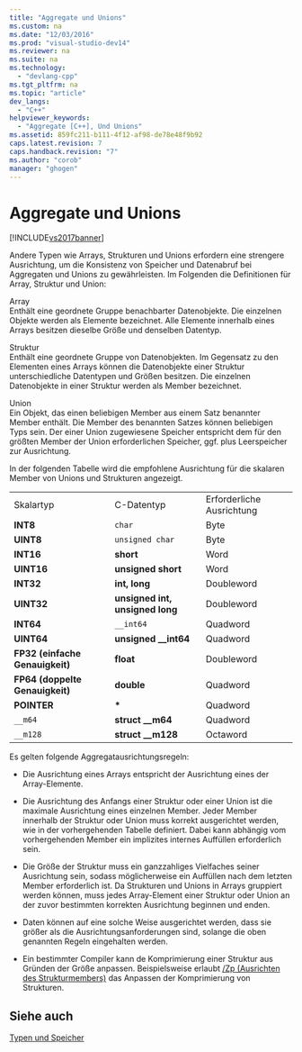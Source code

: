 ```yaml
---
title: "Aggregate und Unions"
ms.custom: na
ms.date: "12/03/2016"
ms.prod: "visual-studio-dev14"
ms.reviewer: na
ms.suite: na
ms.technology: 
  - "devlang-cpp"
ms.tgt_pltfrm: na
ms.topic: "article"
dev_langs: 
  - "C++"
helpviewer_keywords: 
  - "Aggregate [C++], Und Unions"
ms.assetid: 859fc211-b111-4f12-af98-de78e48f9b92
caps.latest.revision: 7
caps.handback.revision: "7"
ms.author: "corob"
manager: "ghogen"
---
```

# Aggregate und Unions
[!INCLUDE[vs2017banner](../assembler/inline/includes/vs2017banner.md)]

Andere Typen wie Arrays, Strukturen und Unions erfordern eine strengere Ausrichtung, um die Konsistenz von Speicher und Datenabruf bei Aggregaten und Unions zu gewährleisten.  Im Folgenden die Definitionen für Array, Struktur und Union:  
  
 Array  
 Enthält eine geordnete Gruppe benachbarter Datenobjekte.  Die einzelnen Objekte werden als Elemente bezeichnet.  Alle Elemente innerhalb eines Arrays besitzen dieselbe Größe und denselben Datentyp.  
  
 Struktur  
 Enthält eine geordnete Gruppe von Datenobjekten.  Im Gegensatz zu den Elementen eines Arrays können die Datenobjekte einer Struktur unterschiedliche Datentypen und Größen besitzen.  Die einzelnen Datenobjekte in einer Struktur werden als Member bezeichnet.  
  
 Union  
 Ein Objekt, das einen beliebigen Member aus einem Satz benannter Member enthält.  Die Member des benannten Satzes können beliebigen Typs sein.  Der einer Union zugewiesene Speicher entspricht dem für den größten Member der Union erforderlichen Speicher, ggf. plus Leerspeicher zur Ausrichtung.  
  
 In der folgenden Tabelle wird die empfohlene Ausrichtung für die skalaren Member von Unions und Strukturen angezeigt.  
  
||||  
|-|-|-|  
|Skalartyp|C\-Datentyp|Erforderliche Ausrichtung|  
|**INT8**|`char`|Byte|  
|**UINT8**|`unsigned char`|Byte|  
|**INT16**|**short**|Word|  
|**UINT16**|**unsigned short**|Word|  
|**INT32**|**int, long**|Doubleword|  
|**UINT32**|**unsigned int, unsigned long**|Doubleword|  
|**INT64**|`__int64`|Quadword|  
|**UINT64**|**unsigned \_\_int64**|Quadword|  
|**FP32 \(einfache Genauigkeit\)**|**float**|Doubleword|  
|**FP64 \(doppelte Genauigkeit\)**|**double**|Quadword|  
|**POINTER**|**\***|Quadword|  
|`__m64`|**struct \_\_m64**|Quadword|  
|`__m128`|**struct \_\_m128**|Octaword|  
  
 Es gelten folgende Aggregatausrichtungsregeln:  
  
-   Die Ausrichtung eines Arrays entspricht der Ausrichtung eines der Array\-Elemente.  
  
-   Die Ausrichtung des Anfangs einer Struktur oder einer Union ist die maximale Ausrichtung eines einzelnen Member.  Jeder Member innerhalb der Struktur oder Union muss korrekt ausgerichtet werden, wie in der vorhergehenden Tabelle definiert. Dabei kann abhängig vom vorhergehenden Member ein implizites internes Auffüllen erforderlich sein.  
  
-   Die Größe der Struktur muss ein ganzzahliges Vielfaches seiner Ausrichtung sein, sodass möglicherweise ein Auffüllen nach dem letzten Member erforderlich ist.  Da Strukturen und Unions in Arrays gruppiert werden können, muss jedes Array\-Element einer Struktur oder Union an der zuvor bestimmten korrekten Ausrichtung beginnen und enden.  
  
-   Daten können auf eine solche Weise ausgerichtet werden, dass sie größer als die Ausrichtungsanforderungen sind, solange die oben genannten Regeln eingehalten werden.  
  
-   Ein bestimmter Compiler kann de Komprimierung einer Struktur aus Gründen der Größe anpassen.  Beispielsweise erlaubt [\/Zp \(Ausrichten des Strukturmembers\)](../build/reference/zp-struct-member-alignment.md) das Anpassen der Komprimierung von Strukturen.  
  
## Siehe auch  
 [Typen und Speicher](../build/types-and-storage.md)